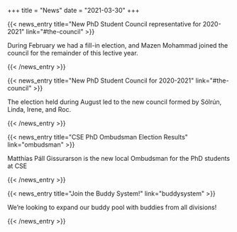 +++
title =  "News"
date = "2021-03-30"
+++

{{< news_entry title="New PhD Student Council representative for 2020-2021" link="#the-council" >}}

During February we had a fill-in election, and Mazen Mohammad joined the council for the remainder of this lective year.

{{< /news_entry >}}


{{< news_entry title="New PhD Student Council for 2020-2021" link="#the-council" >}}

The election held during August led to the new council formed by Sólrún, Linda, Irene, and Roc.

{{< /news_entry >}}



{{< news_entry title="CSE PhD Ombudsman Election Results" link="ombudsman" >}}

Matthías Páll Gissurarson is the new local Ombudsman for the PhD students at CSE

{{< /news_entry >}}



{{< news_entry title="Join the Buddy System!" link="buddysystem" >}}

We’re looking to expand our buddy pool with buddies from all divisions!

{{< /news_entry >}}

